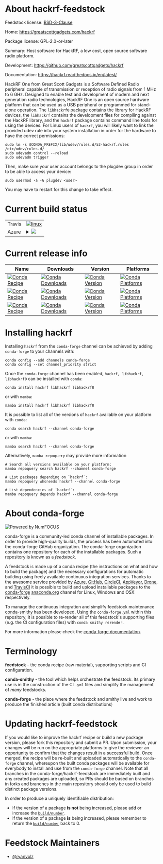 About hackrf-feedstock
======================

Feedstock license: [BSD-3-Clause](https://github.com/conda-forge/hackrf-feedstock/blob/main/LICENSE.txt)

Home: https://greatscottgadgets.com/hackrf

Package license: GPL-2.0-or-later

Summary: Host software for HackRF, a low cost, open source software radio platform.

Development: https://github.com/greatscottgadgets/hackrf

Documentation: https://hackrf.readthedocs.io/en/latest/

HackRF One from Great Scott Gadgets is a Software Defined Radio peripheral capable of transmission or reception of radio signals from 1 MHz to 6 GHz. Designed to enable test and development of modern and next generation radio technologies, HackRF One is an open source hardware platform that can be used as a USB peripheral or programmed for stand-alone operation.
The `libhackrf0` package contains the library for HackRF devices, the `libhackrf` contains the development files for compiling against the HackRF library, and the `hackrf` package contains command line tools for using the devices.
For Linux users of `hackrf`, you will likely want to link the provided udev rule into your system installation in order for the hardware to have the correct permissions:

    sudo ln -s $CONDA_PREFIX/lib/udev/rules.d/53-hackrf.rules /etc/udev/rules.d/
    sudo udevadm control --reload
    sudo udevadm trigger

Then, make sure your user account belongs to the plugdev group in order to be able to access your device:

    sudo usermod -a -G plugdev <user>

You may have to restart for this change to take effect.


Current build status
====================


<table><tr>
    <td>Travis</td>
    <td>
      <a href="https://app.travis-ci.com/conda-forge/hackrf-feedstock">
        <img alt="linux" src="https://img.shields.io/travis/com/conda-forge/hackrf-feedstock/main.svg?label=Linux">
      </a>
    </td>
  </tr>
    
  <tr>
    <td>Azure</td>
    <td>
      <details>
        <summary>
          <a href="https://dev.azure.com/conda-forge/feedstock-builds/_build/latest?definitionId=15132&branchName=main">
            <img src="https://dev.azure.com/conda-forge/feedstock-builds/_apis/build/status/hackrf-feedstock?branchName=main">
          </a>
        </summary>
        <table>
          <thead><tr><th>Variant</th><th>Status</th></tr></thead>
          <tbody><tr>
              <td>linux_64</td>
              <td>
                <a href="https://dev.azure.com/conda-forge/feedstock-builds/_build/latest?definitionId=15132&branchName=main">
                  <img src="https://dev.azure.com/conda-forge/feedstock-builds/_apis/build/status/hackrf-feedstock?branchName=main&jobName=linux&configuration=linux%20linux_64_" alt="variant">
                </a>
              </td>
            </tr><tr>
              <td>linux_aarch64</td>
              <td>
                <a href="https://dev.azure.com/conda-forge/feedstock-builds/_build/latest?definitionId=15132&branchName=main">
                  <img src="https://dev.azure.com/conda-forge/feedstock-builds/_apis/build/status/hackrf-feedstock?branchName=main&jobName=linux&configuration=linux%20linux_aarch64_" alt="variant">
                </a>
              </td>
            </tr><tr>
              <td>linux_ppc64le</td>
              <td>
                <a href="https://dev.azure.com/conda-forge/feedstock-builds/_build/latest?definitionId=15132&branchName=main">
                  <img src="https://dev.azure.com/conda-forge/feedstock-builds/_apis/build/status/hackrf-feedstock?branchName=main&jobName=linux&configuration=linux%20linux_ppc64le_" alt="variant">
                </a>
              </td>
            </tr><tr>
              <td>osx_64</td>
              <td>
                <a href="https://dev.azure.com/conda-forge/feedstock-builds/_build/latest?definitionId=15132&branchName=main">
                  <img src="https://dev.azure.com/conda-forge/feedstock-builds/_apis/build/status/hackrf-feedstock?branchName=main&jobName=osx&configuration=osx%20osx_64_" alt="variant">
                </a>
              </td>
            </tr><tr>
              <td>osx_arm64</td>
              <td>
                <a href="https://dev.azure.com/conda-forge/feedstock-builds/_build/latest?definitionId=15132&branchName=main">
                  <img src="https://dev.azure.com/conda-forge/feedstock-builds/_apis/build/status/hackrf-feedstock?branchName=main&jobName=osx&configuration=osx%20osx_arm64_" alt="variant">
                </a>
              </td>
            </tr><tr>
              <td>win_64</td>
              <td>
                <a href="https://dev.azure.com/conda-forge/feedstock-builds/_build/latest?definitionId=15132&branchName=main">
                  <img src="https://dev.azure.com/conda-forge/feedstock-builds/_apis/build/status/hackrf-feedstock?branchName=main&jobName=win&configuration=win%20win_64_" alt="variant">
                </a>
              </td>
            </tr>
          </tbody>
        </table>
      </details>
    </td>
  </tr>
</table>

Current release info
====================

| Name | Downloads | Version | Platforms |
| --- | --- | --- | --- |
| [![Conda Recipe](https://img.shields.io/badge/recipe-hackrf-green.svg)](https://anaconda.org/conda-forge/hackrf) | [![Conda Downloads](https://img.shields.io/conda/dn/conda-forge/hackrf.svg)](https://anaconda.org/conda-forge/hackrf) | [![Conda Version](https://img.shields.io/conda/vn/conda-forge/hackrf.svg)](https://anaconda.org/conda-forge/hackrf) | [![Conda Platforms](https://img.shields.io/conda/pn/conda-forge/hackrf.svg)](https://anaconda.org/conda-forge/hackrf) |
| [![Conda Recipe](https://img.shields.io/badge/recipe-libhackrf-green.svg)](https://anaconda.org/conda-forge/libhackrf) | [![Conda Downloads](https://img.shields.io/conda/dn/conda-forge/libhackrf.svg)](https://anaconda.org/conda-forge/libhackrf) | [![Conda Version](https://img.shields.io/conda/vn/conda-forge/libhackrf.svg)](https://anaconda.org/conda-forge/libhackrf) | [![Conda Platforms](https://img.shields.io/conda/pn/conda-forge/libhackrf.svg)](https://anaconda.org/conda-forge/libhackrf) |
| [![Conda Recipe](https://img.shields.io/badge/recipe-libhackrf0-green.svg)](https://anaconda.org/conda-forge/libhackrf0) | [![Conda Downloads](https://img.shields.io/conda/dn/conda-forge/libhackrf0.svg)](https://anaconda.org/conda-forge/libhackrf0) | [![Conda Version](https://img.shields.io/conda/vn/conda-forge/libhackrf0.svg)](https://anaconda.org/conda-forge/libhackrf0) | [![Conda Platforms](https://img.shields.io/conda/pn/conda-forge/libhackrf0.svg)](https://anaconda.org/conda-forge/libhackrf0) |

Installing hackrf
=================

Installing `hackrf` from the `conda-forge` channel can be achieved by adding `conda-forge` to your channels with:

```
conda config --add channels conda-forge
conda config --set channel_priority strict
```

Once the `conda-forge` channel has been enabled, `hackrf, libhackrf, libhackrf0` can be installed with `conda`:

```
conda install hackrf libhackrf libhackrf0
```

or with `mamba`:

```
mamba install hackrf libhackrf libhackrf0
```

It is possible to list all of the versions of `hackrf` available on your platform with `conda`:

```
conda search hackrf --channel conda-forge
```

or with `mamba`:

```
mamba search hackrf --channel conda-forge
```

Alternatively, `mamba repoquery` may provide more information:

```
# Search all versions available on your platform:
mamba repoquery search hackrf --channel conda-forge

# List packages depending on `hackrf`:
mamba repoquery whoneeds hackrf --channel conda-forge

# List dependencies of `hackrf`:
mamba repoquery depends hackrf --channel conda-forge
```


About conda-forge
=================

[![Powered by
NumFOCUS](https://img.shields.io/badge/powered%20by-NumFOCUS-orange.svg?style=flat&colorA=E1523D&colorB=007D8A)](https://numfocus.org)

conda-forge is a community-led conda channel of installable packages.
In order to provide high-quality builds, the process has been automated into the
conda-forge GitHub organization. The conda-forge organization contains one repository
for each of the installable packages. Such a repository is known as a *feedstock*.

A feedstock is made up of a conda recipe (the instructions on what and how to build
the package) and the necessary configurations for automatic building using freely
available continuous integration services. Thanks to the awesome service provided by
[Azure](https://azure.microsoft.com/en-us/services/devops/), [GitHub](https://github.com/),
[CircleCI](https://circleci.com/), [AppVeyor](https://www.appveyor.com/),
[Drone](https://cloud.drone.io/welcome), and [TravisCI](https://travis-ci.com/)
it is possible to build and upload installable packages to the
[conda-forge](https://anaconda.org/conda-forge) [anaconda.org](https://anaconda.org/)
channel for Linux, Windows and OSX respectively.

To manage the continuous integration and simplify feedstock maintenance
[conda-smithy](https://github.com/conda-forge/conda-smithy) has been developed.
Using the ``conda-forge.yml`` within this repository, it is possible to re-render all of
this feedstock's supporting files (e.g. the CI configuration files) with ``conda smithy rerender``.

For more information please check the [conda-forge documentation](https://conda-forge.org/docs/).

Terminology
===========

**feedstock** - the conda recipe (raw material), supporting scripts and CI configuration.

**conda-smithy** - the tool which helps orchestrate the feedstock.
                   Its primary use is in the construction of the CI ``.yml`` files
                   and simplify the management of *many* feedstocks.

**conda-forge** - the place where the feedstock and smithy live and work to
                  produce the finished article (built conda distributions)


Updating hackrf-feedstock
=========================

If you would like to improve the hackrf recipe or build a new
package version, please fork this repository and submit a PR. Upon submission,
your changes will be run on the appropriate platforms to give the reviewer an
opportunity to confirm that the changes result in a successful build. Once
merged, the recipe will be re-built and uploaded automatically to the
`conda-forge` channel, whereupon the built conda packages will be available for
everybody to install and use from the `conda-forge` channel.
Note that all branches in the conda-forge/hackrf-feedstock are
immediately built and any created packages are uploaded, so PRs should be based
on branches in forks and branches in the main repository should only be used to
build distinct package versions.

In order to produce a uniquely identifiable distribution:
 * If the version of a package **is not** being increased, please add or increase
   the [``build/number``](https://docs.conda.io/projects/conda-build/en/latest/resources/define-metadata.html#build-number-and-string).
 * If the version of a package **is** being increased, please remember to return
   the [``build/number``](https://docs.conda.io/projects/conda-build/en/latest/resources/define-metadata.html#build-number-and-string)
   back to 0.

Feedstock Maintainers
=====================

* [@ryanvolz](https://github.com/ryanvolz/)

